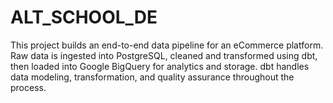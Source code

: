 # ALT_SCHOOL_DE
This project builds an end-to-end data pipeline for an eCommerce platform. Raw data is ingested into PostgreSQL, cleaned and transformed using dbt, then loaded into Google BigQuery for analytics and storage. dbt handles data modeling, transformation, and quality assurance throughout the process.
